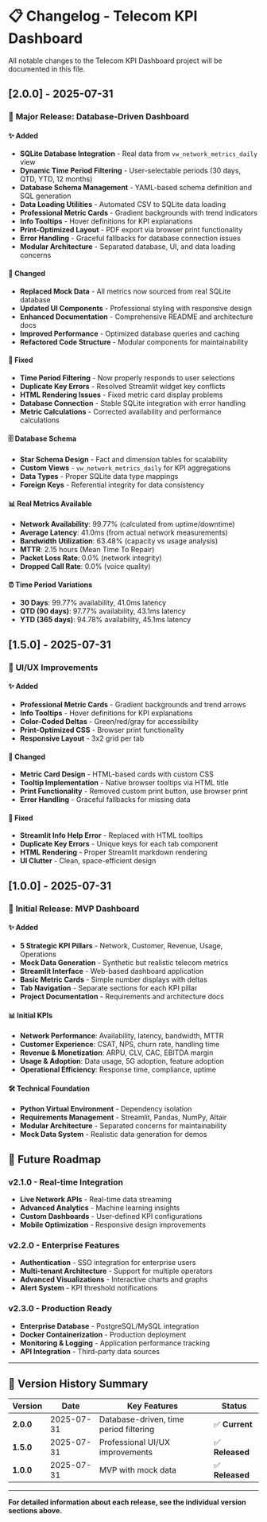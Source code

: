 # 📋 Changelog - Telecom KPI Dashboard

All notable changes to the Telecom KPI Dashboard project will be documented in this file.

## [2.0.0] - 2025-07-31

### 🎉 **Major Release: Database-Driven Dashboard**

#### **✨ Added**
- **SQLite Database Integration** - Real data from `vw_network_metrics_daily` view
- **Dynamic Time Period Filtering** - User-selectable periods (30 days, QTD, YTD, 12 months)
- **Database Schema Management** - YAML-based schema definition and SQL generation
- **Data Loading Utilities** - Automated CSV to SQLite data loading
- **Professional Metric Cards** - Gradient backgrounds with trend indicators
- **Info Tooltips** - Hover definitions for KPI explanations
- **Print-Optimized Layout** - PDF export via browser print functionality
- **Error Handling** - Graceful fallbacks for database connection issues
- **Modular Architecture** - Separated database, UI, and data loading concerns

#### **🔄 Changed**
- **Replaced Mock Data** - All metrics now sourced from real SQLite database
- **Updated UI Components** - Professional styling with responsive design
- **Enhanced Documentation** - Comprehensive README and architecture docs
- **Improved Performance** - Optimized database queries and caching
- **Refactored Code Structure** - Modular components for maintainability

#### **🐛 Fixed**
- **Time Period Filtering** - Now properly responds to user selections
- **Duplicate Key Errors** - Resolved Streamlit widget key conflicts
- **HTML Rendering Issues** - Fixed metric card display problems
- **Database Connection** - Stable SQLite integration with error handling
- **Metric Calculations** - Corrected availability and performance calculations

#### **🗄️ Database Schema**
- **Star Schema Design** - Fact and dimension tables for scalability
- **Custom Views** - `vw_network_metrics_daily` for KPI aggregations
- **Data Types** - Proper SQLite data type mappings
- **Foreign Keys** - Referential integrity for data consistency

#### **📊 Real Metrics Available**
- **Network Availability**: 99.77% (calculated from uptime/downtime)
- **Average Latency**: 41.0ms (from actual network measurements)
- **Bandwidth Utilization**: 63.48% (capacity vs usage analysis)
- **MTTR**: 2.15 hours (Mean Time To Repair)
- **Packet Loss Rate**: 0.0% (network integrity)
- **Dropped Call Rate**: 0.0% (voice quality)

#### **⏰ Time Period Variations**
- **30 Days**: 99.77% availability, 41.0ms latency
- **QTD (90 days)**: 97.77% availability, 43.1ms latency
- **YTD (365 days)**: 94.78% availability, 45.1ms latency

## [1.5.0] - 2025-07-31

### 🎨 **UI/UX Improvements**

#### **✨ Added**
- **Professional Metric Cards** - Gradient backgrounds and trend arrows
- **Info Tooltips** - Hover definitions for KPI explanations
- **Color-Coded Deltas** - Green/red/gray for accessibility
- **Print-Optimized CSS** - Browser print functionality
- **Responsive Layout** - 3x2 grid per tab

#### **🔄 Changed**
- **Metric Card Design** - HTML-based cards with custom CSS
- **Tooltip Implementation** - Native browser tooltips via HTML title
- **Print Functionality** - Removed custom print button, use browser print
- **Error Handling** - Graceful fallbacks for missing data

#### **🐛 Fixed**
- **Streamlit Info Help Error** - Replaced with HTML tooltips
- **Duplicate Key Errors** - Unique keys for each tab component
- **HTML Rendering** - Proper Streamlit markdown rendering
- **UI Clutter** - Clean, space-efficient design

## [1.0.0] - 2025-07-31

### 🚀 **Initial Release: MVP Dashboard**

#### **✨ Added**
- **5 Strategic KPI Pillars** - Network, Customer, Revenue, Usage, Operations
- **Mock Data Generation** - Synthetic but realistic telecom metrics
- **Streamlit Interface** - Web-based dashboard application
- **Basic Metric Cards** - Simple number displays with deltas
- **Tab Navigation** - Separate sections for each KPI pillar
- **Project Documentation** - Requirements and architecture docs

#### **📊 Initial KPIs**
- **Network Performance**: Availability, latency, bandwidth, MTTR
- **Customer Experience**: CSAT, NPS, churn rate, handling time
- **Revenue & Monetization**: ARPU, CLV, CAC, EBITDA margin
- **Usage & Adoption**: Data usage, 5G adoption, feature adoption
- **Operational Efficiency**: Response time, compliance, uptime

#### **🛠️ Technical Foundation**
- **Python Virtual Environment** - Dependency isolation
- **Requirements Management** - Streamlit, Pandas, NumPy, Altair
- **Modular Architecture** - Separated concerns for maintainability
- **Mock Data System** - Realistic data generation for demos

## 🔮 **Future Roadmap**

### **v2.1.0 - Real-time Integration**
- **Live Network APIs** - Real-time data streaming
- **Advanced Analytics** - Machine learning insights
- **Custom Dashboards** - User-defined KPI configurations
- **Mobile Optimization** - Responsive design improvements

### **v2.2.0 - Enterprise Features**
- **Authentication** - SSO integration for enterprise users
- **Multi-tenant Architecture** - Support for multiple operators
- **Advanced Visualizations** - Interactive charts and graphs
- **Alert System** - KPI threshold notifications

### **v2.3.0 - Production Ready**
- **Enterprise Database** - PostgreSQL/MySQL integration
- **Docker Containerization** - Production deployment
- **Monitoring & Logging** - Application performance tracking
- **API Integration** - Third-party data sources

---

## 📝 **Version History Summary**

| Version | Date | Key Features | Status |
|---------|------|-------------|--------|
| **2.0.0** | 2025-07-31 | Database-driven, time period filtering | ✅ **Current** |
| **1.5.0** | 2025-07-31 | Professional UI/UX improvements | ✅ **Released** |
| **1.0.0** | 2025-07-31 | MVP with mock data | ✅ **Released** |

---

**For detailed information about each release, see the individual version sections above.** 